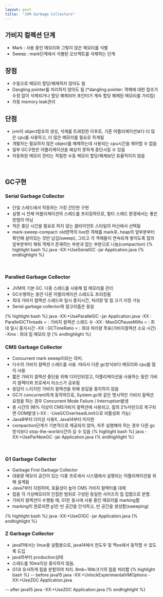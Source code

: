 ```yaml
---
layout: post
title:  "JVM Garbage Collectors"
---
```


## 가비지 컬렉션 단계
- Mark : 사용 중인 메모리와 그렇지 않은 메모리를 식별
- Sweep : mark단계에서 식별된 오브젝트를 삭제하는 단계


## 장점
- 수동으로 메모리 할당/해제하지 않아도 됨
- Dangling pointer를 처리하지 않아도 됨
  (*dangling pointer: 객체에 대한 참조가 수정 없이 삭제되거나 할당 해제되어 
  포인터가 계속 할당 해제된 메모리를 가리킴)
- 자동 memory leak관리


## 단점
- jvm이 object참조의 생성, 삭제를 트래킹한 이후로, 기존 어플리케이션보다 더 많은 cpu를 사용하고,
더 많은 메모리를 필요로 하게됨
- 개발자는 필요하지 않은 object를 해제하는데 사용되는 cpu시간을 제어할 수 없음
- 일부 GC구현은 어플리케이션을 예상치 못하게 중단시킬 수 있음
- 자동화된 메모리 관리는 적절한 수동 메모리 할당/해제보단 효율적이지 않음
<br>

## GC구현
### Serial Garbage Collector
- 단일 스레드에서 작동하는 가장 간단한 구현
- 실행 시 전체 어플리케이션의 스레드를 프리징하므로, 멀티 스레드 환경에서는 좋은 방법이 아님
- 적은 중단 시간을 필요로 하지 않는 클라이언트 스타일의 머신에서 선택됨
- mark-sweep-compact: old영역의 live한 객체를 mark후, 
  heap의 앞부분부터 확인해 살아있는 것만 남김(sweep),
  그리고 각 객체들이 연속되게 쌓이도록 힙의 앞부분부터 채워 객체가 존재하는 부분과 없는 부분으로 나눔(compaction)
{% highlight bash %}
java -XX:+UseSerialGC -jar Application.java
{% endhighlight %}
<br>

### Paralled Garbage Collector
- JVM의 기본 GC. 다중 스레드를 사용해 힙 메모리를 관리
- GC수행하는 동안 다른 어플리케이션 스레드도 프리징됨
- 최대 가비지 컬렉션 스레드와 일시 중지시간, 처리량 및 힙 크기 지정 가능
- Serial garbage collector와 알고리즘은 동일

{% highlight bash %}
java -XX:+UseParallelGC -jar Application.java
-XX : ParallelGCThreads = <N> : 가비지 컬렉션 스레드 수
-XX : MaxGCPauseMillis = <N> : 최대 일시 중지시간
-XX : GCTimeRatio = <N> : 최대 처리량 목표(가비지컬렉션 소요 시간)
-Xmx <N> : 최대 힙 메모리 양
{% endhighlight %}
<br>

### CMS Garbage Collector
- Concurrent mark sweep이라는 의미. 
- 다수의 가비지 컬렉션 스레드를 사용. 따라서 다른 gc방식보다 메모리와 cpu를 많이 사용
- 짧은 가비지 컬렉션 중단을 위해 디자인되었고, 어플리케이션을 사용하는 동안 가비지 컬렉터와
  프로세서 리소스가 공유됨
- 응답이 느리지만 가비지 컬렉션을 위해 응답을 중지하지 않음
- GC가 concurrent하게 동작하므로, System.gc와 같은 명시적인 가비지 컬렉션 요청을 하는 경우
  Concurrent Mode Failure / Interruption발생
- 총 시간의 98% 이상이 CMS가비지 컬렉션에 사용되고, 힙의 2%미만으로 복구되면 OOM발생
  (-XX : -UseGCOverheadLimit으로 비활성화 가능)
- Java9부터 더이상 사용X, Java14부터 미지원
- compaction단계가 기본적으로 제공되지 않아, 자주 실행해야 하는 경우 다른 gc방식보다 stop-the-world시간이 길 수 있음
{% highlight bash %}
java -XX:+UseParNewGC -jar Application.java
{% endhighlight %}
<br>

### G1 Garbage Collector
- Garbage First Garbage Collector
- 대용량 메모리 공간이 있는 다중 프로세서 시스템에서 실행되는 어플리케이션을 위해 설계됨
- Java7부터 지원하며, 효율성이 높아 CMS 가비지 컬렉터를 대체
- 힙을 각 가상메모리의 인접한 범위로 구성된 동일한 사이즈의 힙 집합으로 분할.
- 가비지 컬렉션이 수행될 때, G1은 동시에 사용 중인 메모리를 marking함
- marking이 완료되면 g1은 빈 공간을 인식하고, 빈 공간을 생성함(sweeping)

{% highlight bash %}
java -XX:+UseG1GC -jar Application.java
{% endhighlight %}
<br>

### Z Garbage Collector
- java11에서는 linux용 실험용으로, java14에서 읜도우 및 맥os에서 동작할 수 있도록 도입
- java15부터 production상태
- 스레드를 10ms이상 중지하지 않음. 
- G1과 유사하게 힙을 분할하여 처리. 8mb~16tb크기의 힙을 처리함 
{% highlight bash %}
-- before java15
java -XX:+UnlockExperimentalVMOptions -XX:+UseZGC Application.java 

-- after java15
java -XX:+UseZGC Application.java
{% endhighlight %}